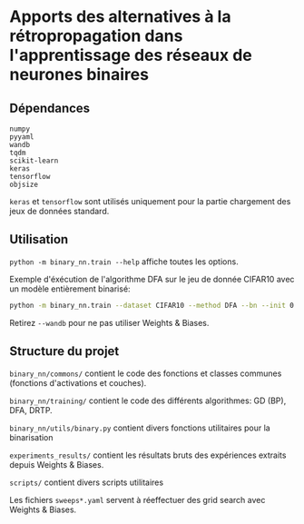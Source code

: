 # Apports des alternatives à la rétropropagation dans l'apprentissage des réseaux de neurones binaires

## Dépendances

```
numpy
pyyaml
wandb
tqdm
scikit-learn
keras
tensorflow
objsize
```

`keras` et `tensorflow` sont utilisés uniquement pour
la partie chargement des jeux de données standard.

## Utilisation

`python -m binary_nn.train --help` affiche toutes les options.

Exemple d'éxécution de l'algorithme DFA sur le jeu de donnée CIFAR10 avec un modèle entièrement binarisé:

```sh
python -m binary_nn.train --dataset CIFAR10 --method DFA --bn --init 0.001 --lr 0.0001 --hidden-act signsat -v -b 128 --epochs 100 --hidden 700,500,300,200 --binarize --weight-clipping 1 --wandb --run-name auto
```

Retirez `--wandb` pour ne pas utiliser Weights & Biases.

## Structure du projet

`binary_nn/commons/` contient le code des fonctions et classes communes (fonctions d'activations et couches).

`binary_nn/training/` contient le code des différents algorithmes: GD (BP), DFA, DRTP.

`binary_nn/utils/binary.py` contient divers fonctions utilitaires pour la binarisation

`experiments_results/` contient les résultats bruts des expériences extraits depuis Weights & Biases.

`scripts/` contient divers scripts utilitaires

Les fichiers `sweeps*.yaml` servent à réeffectuer des grid search avec Weights & Biases.